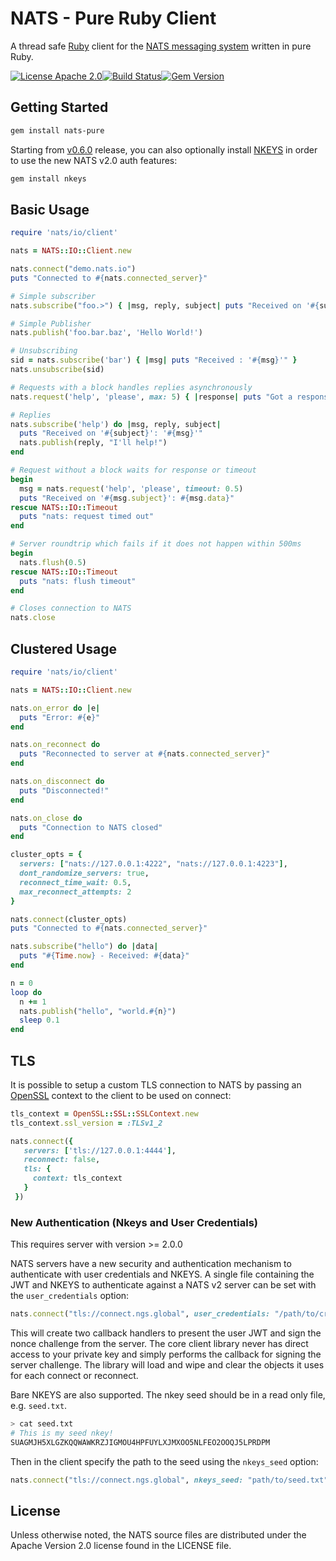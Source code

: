 # NATS - Pure Ruby Client

A thread safe [Ruby](http://ruby-lang.org) client for the [NATS messaging system](https://nats.io) written in pure Ruby.

[![License Apache 2.0](https://img.shields.io/badge/License-Apache2-blue.svg)](https://www.apache.org/licenses/LICENSE-2.0)[![Build Status](https://travis-ci.org/nats-io/nats-pure.rb.svg)](http://travis-ci.org/nats-io/nats-pure.rb)[![Gem Version](https://d25lcipzij17d.cloudfront.net/badge.svg?id=rb&type=5&v=0.6.2)](https://rubygems.org/gems/nats-pure/versions/0.6.2)

## Getting Started

```bash
gem install nats-pure
```

Starting from [v0.6.0](https://github.com/nats-io/nats-pure.rb/releases/tag/v0.6.0) release,
you can also optionally install [NKEYS](https://github.com/nats-io/nkeys.rb) in order to use
the new NATS v2.0 auth features:

```bash
gem install nkeys
```

## Basic Usage

```ruby
require 'nats/io/client'

nats = NATS::IO::Client.new

nats.connect("demo.nats.io")
puts "Connected to #{nats.connected_server}"

# Simple subscriber
nats.subscribe("foo.>") { |msg, reply, subject| puts "Received on '#{subject}': '#{msg}'" }

# Simple Publisher
nats.publish('foo.bar.baz', 'Hello World!')

# Unsubscribing
sid = nats.subscribe('bar') { |msg| puts "Received : '#{msg}'" }
nats.unsubscribe(sid)

# Requests with a block handles replies asynchronously
nats.request('help', 'please', max: 5) { |response| puts "Got a response: '#{response}'" }

# Replies
nats.subscribe('help') do |msg, reply, subject|
  puts "Received on '#{subject}': '#{msg}'"
  nats.publish(reply, "I'll help!")
end

# Request without a block waits for response or timeout
begin
  msg = nats.request('help', 'please', timeout: 0.5)
  puts "Received on '#{msg.subject}': #{msg.data}"
rescue NATS::IO::Timeout
  puts "nats: request timed out"
end

# Server roundtrip which fails if it does not happen within 500ms
begin
  nats.flush(0.5)
rescue NATS::IO::Timeout
  puts "nats: flush timeout"
end

# Closes connection to NATS
nats.close
```

## Clustered Usage

```ruby
require 'nats/io/client'

nats = NATS::IO::Client.new

nats.on_error do |e|
  puts "Error: #{e}"
end

nats.on_reconnect do
  puts "Reconnected to server at #{nats.connected_server}"
end

nats.on_disconnect do
  puts "Disconnected!"
end

nats.on_close do
  puts "Connection to NATS closed"
end

cluster_opts = {
  servers: ["nats://127.0.0.1:4222", "nats://127.0.0.1:4223"],
  dont_randomize_servers: true,
  reconnect_time_wait: 0.5,
  max_reconnect_attempts: 2
}

nats.connect(cluster_opts)
puts "Connected to #{nats.connected_server}"

nats.subscribe("hello") do |data|
  puts "#{Time.now} - Received: #{data}"
end

n = 0
loop do
  n += 1
  nats.publish("hello", "world.#{n}")
  sleep 0.1
end
```

## TLS

It is possible to setup a custom TLS connection to NATS by passing
an [OpenSSL](http://ruby-doc.org/stdlib-2.3.2/libdoc/openssl/rdoc/OpenSSL/SSL/SSLContext.html) context to the client to be used on connect:

```ruby
tls_context = OpenSSL::SSL::SSLContext.new
tls_context.ssl_version = :TLSv1_2

nats.connect({
   servers: ['tls://127.0.0.1:4444'],
   reconnect: false,
   tls: {
     context: tls_context
   }
 })
```

### New Authentication (Nkeys and User Credentials)

This requires server with version >= 2.0.0

NATS servers have a new security and authentication mechanism to authenticate with user credentials and NKEYS. A single file containing the JWT and NKEYS to authenticate against a NATS v2 server can be set with the `user_credentials` option:

```ruby
nats.connect("tls://connect.ngs.global", user_credentials: "/path/to/creds")
```

This will create two callback handlers to present the user JWT and sign the nonce challenge from the server. The core client library never has direct access to your private key and simply performs the callback for signing the server challenge. The library will load and wipe and clear the objects it uses for each connect or reconnect.

Bare NKEYS are also supported. The nkey seed should be in a read only file, e.g. `seed.txt`.

```bash
> cat seed.txt
# This is my seed nkey!
SUAGMJH5XLGZKQQWAWKRZJIGMOU4HPFUYLXJMXOO5NLFEO2OOQJ5LPRDPM
```

Then in the client specify the path to the seed using the `nkeys_seed` option:

```ruby
nats.connect("tls://connect.ngs.global", nkeys_seed: "path/to/seed.txt")
```

## License

Unless otherwise noted, the NATS source files are distributed under
the Apache Version 2.0 license found in the LICENSE file.
